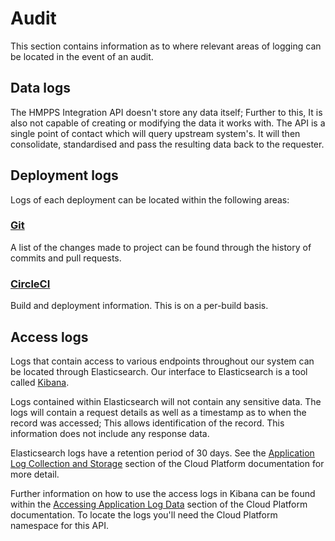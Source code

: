 # Audit

This section contains information as to where relevant areas of logging can be located in the event of an audit.

## Data logs

The HMPPS Integration API doesn't store any data itself; Further to this, It is also not capable of creating or modifying
the data it works with. The API is a single point of contact which will query upstream system's. It will then consolidate,
standardised and pass the resulting data back to the requester.

## Deployment logs

Logs of each deployment can be located within the following areas:

### [Git](https://github.com/ministryofjustice/hmpps-integration-api)

A list of the changes made to project can be found through the history of commits and pull requests.

### [CircleCI](https://app.circleci.com/pipelines/github/ministryofjustice/hmpps-integration-api)

Build and deployment information. This is on a per-build basis.

## Access logs

Logs that contain access to various endpoints throughout our system can be located through Elasticsearch. Our interface
to Elasticsearch is a tool called [Kibana](https://kibana.cloud-platform.service.justice.gov.uk/).

Logs contained within Elasticsearch will not contain any sensitive data. The logs will contain a request details as well
as a timestamp as to when the record was accessed; This allows identification of the record. This information
does not include any response data.

Elasticsearch logs have a retention period of 30 days. See the [Application Log Collection and Storage](https://user-guide.cloud-platform.service.justice.gov.uk/documentation/logging-an-app/log-collection-and-storage.html)
section of the Cloud Platform documentation for more detail.

Further information on how to use the access logs in Kibana can be found within the [Accessing Application Log Data](https://user-guide.cloud-platform.service.justice.gov.uk/documentation/logging-an-app/access-logs.html#accessing-ingress-logs)
section of the Cloud Platform documentation. To locate the logs you'll need the Cloud Platform namespace for this API.
